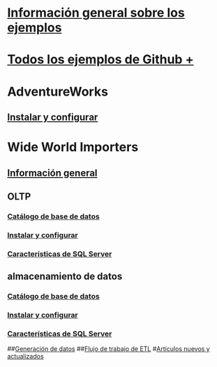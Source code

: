 # [Información general sobre los ejemplos](sql-samples-where-are.md)
# [Todos los ejemplos de Github + ](https://github.com/Microsoft/sql-server-samples/tree/master/samples)

# AdventureWorks
## [Instalar y configurar](adventureworks-install-configure.md)

# Wide World Importers
## [Información general](wide-world-importers-what-is.md)
## OLTP
### [Catálogo de base de datos](wide-world-importers-oltp-database-catalog.md)
### [Instalar y configurar](wide-world-importers-oltp-install-configure.md)
### [Características de SQL Server](wide-world-importers-oltp-use-of-sql-server-features.md)

## almacenamiento de datos
### [Catálogo de base de datos](wide-world-importers-dw-database-catalog.md)
### [Instalar y configurar](wide-world-importers-dw-install-configure.md)
### [Características de SQL Server](wide-world-importers-dw-use-of-sql-server-features.md)
##[Generación de datos](wide-world-importers-generate-data.md)
##[Flujo de trabajo de ETL](wide-world-importers-perform-etl.md)
#[Artículos nuevos y actualizados](new-updated-samples.md)
